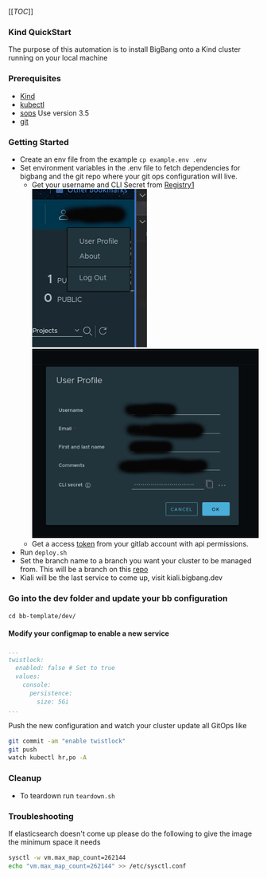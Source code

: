 [[_TOC_]]
### Kind QuickStart
The purpose of this automation is to install BigBang onto a Kind cluster running on your local machine

### Prerequisites
- [Kind](https://kind.sigs.k8s.io/docs/user/quick-start/)
- [kubectl](https://kubernetes.io/docs/tasks/tools/)
- [sops](https://github.com/mozilla/sops/releases) Use version 3.5
- [git](https://git-scm.com/book/en/v2/Getting-Started-Installing-Git)


### Getting Started
- Create an env file from the example ```cp example.env .env```
- Set environment variables in the .env file to fetch dependencies for bigbang and the git repo where your git ops configuration will live.
  - Get your username and CLI Secret from [Registry1](registry1.dso.mil)  
![Registry1Image](img/image2.png)
![Registry1Image](img/image1.png)  
  - Get a access [token](https://gitlab.com/-/profile/personal_access_tokens) from your gitlab account with api permissions.
- Run ```deploy.sh```
- Set the branch name to a branch you want your cluster to be managed from. This will be a branch on this [repo](https://gitlab.com/cse5/cognition/bb-template.git)
- Kiali will be the last service to come up, visit kiali.bigbang.dev 

### Go into the dev folder and update your bb configuration
```
cd bb-template/dev/
```
#### Modify your configmap to enable a new service
```yaml
...
twistlock:
  enabled: false # Set to true
  values:
    console:
      persistence:
        size: 5Gi
...
```
Push the new configuration and watch your cluster update all GitOps like
```bash 
git commit -am "enable twistlock"
git push
watch kubectl hr,po -A
``` 

### Cleanup
- To teardown run ```teardown.sh```


### Troubleshooting
If elasticsearch doesn't come up please do the following to give the image the minimum space it needs
```bash
sysctl -w vm.max_map_count=262144
echo "vm.max_map_count=262144" >> /etc/sysctl.conf
```